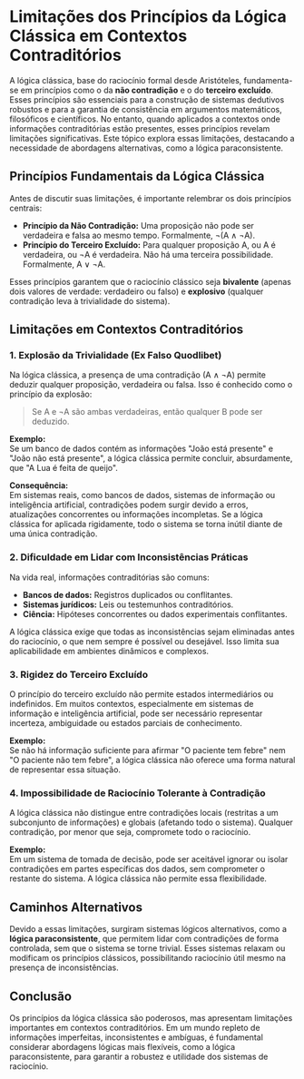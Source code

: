 
# Limitações dos Princípios da Lógica Clássica em Contextos Contraditórios

A lógica clássica, base do raciocínio formal desde Aristóteles, fundamenta-se em princípios como o da **não contradição** e o do **terceiro excluído**. Esses princípios são essenciais para a construção de sistemas dedutivos robustos e para a garantia de consistência em argumentos matemáticos, filosóficos e científicos. No entanto, quando aplicados a contextos onde informações contraditórias estão presentes, esses princípios revelam limitações significativas. Este tópico explora essas limitações, destacando a necessidade de abordagens alternativas, como a lógica paraconsistente.



## Princípios Fundamentais da Lógica Clássica

Antes de discutir suas limitações, é importante relembrar os dois princípios centrais:

- **Princípio da Não Contradição:** Uma proposição não pode ser verdadeira e falsa ao mesmo tempo. Formalmente, ¬(A ∧ ¬A).
- **Princípio do Terceiro Excluído:** Para qualquer proposição A, ou A é verdadeira, ou ¬A é verdadeira. Não há uma terceira possibilidade. Formalmente, A ∨ ¬A.

Esses princípios garantem que o raciocínio clássico seja **bivalente** (apenas dois valores de verdade: verdadeiro ou falso) e **explosivo** (qualquer contradição leva à trivialidade do sistema).



## Limitações em Contextos Contraditórios

### 1. **Explosão da Trivialidade (Ex Falso Quodlibet)**

Na lógica clássica, a presença de uma contradição (A ∧ ¬A) permite deduzir qualquer proposição, verdadeira ou falsa. Isso é conhecido como o princípio da explosão:

> Se A e ¬A são ambas verdadeiras, então qualquer B pode ser deduzido.

**Exemplo:**  
Se um banco de dados contém as informações "João está presente" e "João não está presente", a lógica clássica permite concluir, absurdamente, que "A Lua é feita de queijo".

**Consequência:**  
Em sistemas reais, como bancos de dados, sistemas de informação ou inteligência artificial, contradições podem surgir devido a erros, atualizações concorrentes ou informações incompletas. Se a lógica clássica for aplicada rigidamente, todo o sistema se torna inútil diante de uma única contradição.



### 2. **Dificuldade em Lidar com Inconsistências Práticas**

Na vida real, informações contraditórias são comuns:

- **Bancos de dados:** Registros duplicados ou conflitantes.
- **Sistemas jurídicos:** Leis ou testemunhos contraditórios.
- **Ciência:** Hipóteses concorrentes ou dados experimentais conflitantes.

A lógica clássica exige que todas as inconsistências sejam eliminadas antes do raciocínio, o que nem sempre é possível ou desejável. Isso limita sua aplicabilidade em ambientes dinâmicos e complexos.



### 3. **Rigidez do Terceiro Excluído**

O princípio do terceiro excluído não permite estados intermediários ou indefinidos. Em muitos contextos, especialmente em sistemas de informação e inteligência artificial, pode ser necessário representar incerteza, ambiguidade ou estados parciais de conhecimento.

**Exemplo:**  
Se não há informação suficiente para afirmar "O paciente tem febre" nem "O paciente não tem febre", a lógica clássica não oferece uma forma natural de representar essa situação.



### 4. **Impossibilidade de Raciocínio Tolerante à Contradição**

A lógica clássica não distingue entre contradições locais (restritas a um subconjunto de informações) e globais (afetando todo o sistema). Qualquer contradição, por menor que seja, compromete todo o raciocínio.

**Exemplo:**  
Em um sistema de tomada de decisão, pode ser aceitável ignorar ou isolar contradições em partes específicas dos dados, sem comprometer o restante do sistema. A lógica clássica não permite essa flexibilidade.



## Caminhos Alternativos

Devido a essas limitações, surgiram sistemas lógicos alternativos, como a **lógica paraconsistente**, que permitem lidar com contradições de forma controlada, sem que o sistema se torne trivial. Esses sistemas relaxam ou modificam os princípios clássicos, possibilitando raciocínio útil mesmo na presença de inconsistências.



## Conclusão

Os princípios da lógica clássica são poderosos, mas apresentam limitações importantes em contextos contraditórios. Em um mundo repleto de informações imperfeitas, inconsistentes e ambíguas, é fundamental considerar abordagens lógicas mais flexíveis, como a lógica paraconsistente, para garantir a robustez e utilidade dos sistemas de raciocínio.


